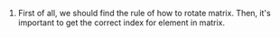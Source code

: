 1. First of all, we should find the rule of how to rotate matrix. Then, it's important to get the correct index for element in matrix.